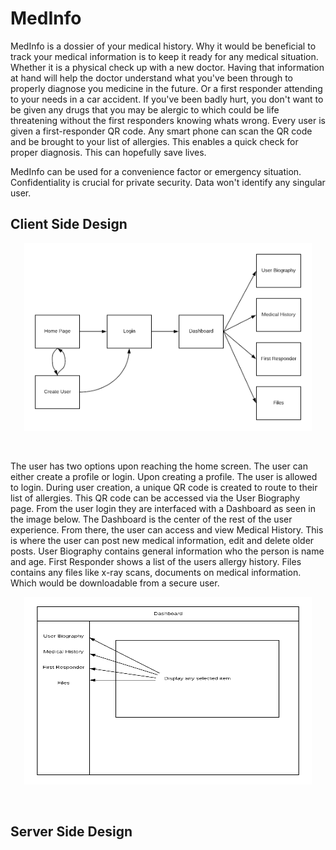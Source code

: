 # MedInfo 

MedInfo is a dossier of your medical history. Why it would be beneficial to track your medical information is to keep it ready for
any medical situation. Whether it is a physical check up with a new doctor. Having that information at hand will help the doctor 
understand what you've been through to properly diagnose you medicine in the future. Or a first responder attending to your needs in 
a car accident. If you've been badly hurt, you don't want to be given any drugs that you may be alergic to which could be life 
threatening without the first responders knowing whats wrong. Every user is given a first-responder QR code. Any smart phone can scan 
the QR code and be brought to your list of allergies. This enables a quick check for proper diagnosis. This can hopefully save lives.

MedInfo can be used for a convenience factor or emergency situation. Confidentiality is crucial for private security. Data won't identify
any singular user. 

## Client Side Design

<p align="center">
  <img width="460" height="300" src="./images/clientexperience.png">
</p>
<br />

The user has two options upon reaching the home screen. The user can either create a profile or login. Upon creating a profile. The user is 
allowed to login. During user creation, a unique QR code is created to route to their list of allergies. This QR code can be accessed via 
the User Biography page. From the user login they are interfaced with a Dashboard as seen in the image below. The Dashboard is the center of 
the rest of the user experience. From there, the user can access and view Medical History. This is where the user can post new medical information,
edit and delete older posts. User Biography contains general information who the person is name and age. First Responder shows a list of the users 
allergy history. Files contains any files like x-ray scans, documents on medical information. Which would be downloadable from a secure user.

<p align="center">
  <img width="460" height="300" src="./images/userdashboardinterface.png">
</p>
<br />

## Server Side Design

